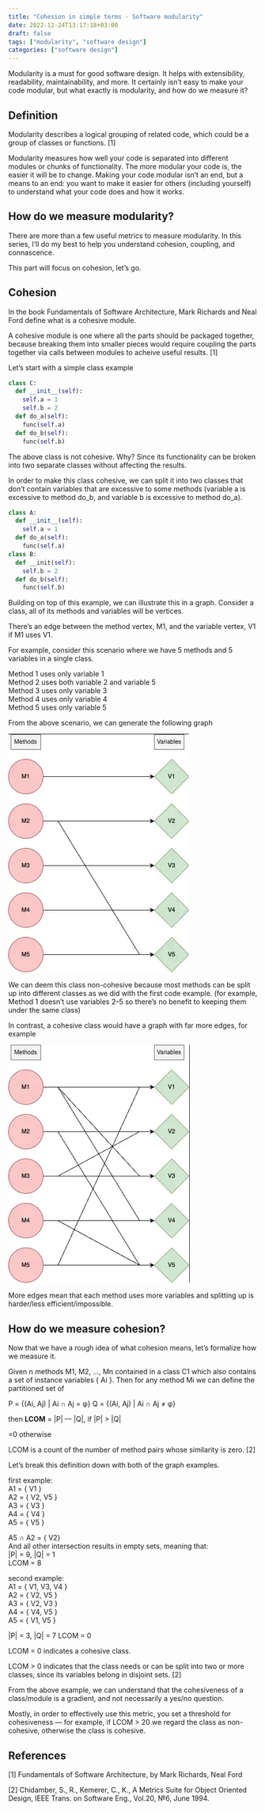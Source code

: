 ```yaml
---
title: "Cohesion in simple terms - Software modularity"
date: 2022-12-24T13:17:18+03:00
draft: false
tags: ["modularity", "software design"]
categories: ["software design"]
---
```


Modularity is a must for good software design. It helps with extensibility, readability, maintainability, and more. It certainly isn’t easy to make your code modular, but what exactly is modularity, and how do we measure it?

## Definition
Modularity describes a logical grouping of related code, which could be a group of classes or functions. [1]

Modularity measures how well your code is separated into different modules or chunks of functionality. The more modular your code is, the easier it will be to change. Making your code modular isn’t an end, but a means to an end: you want to make it easier for others (including yourself) to understand what your code does and how it works.

## How do we measure modularity?
There are more than a few useful metrics to measure modularity.
In this series, I’ll do my best to help you understand cohesion, coupling, and connascence.

This part will focus on cohesion, let’s go.

## Cohesion
In the book Fundamentals of Software Architecture, Mark Richards and Neal Ford define what is a cohesive module.

A cohesive module is one where all the parts should be packaged together, because breaking them into smaller pieces would require coupling the parts together via calls between modules to acheive useful results. [1]

Let’s start with a simple class example

``` python
class C:
  def __init__(self):
    self.a = 1
    self.b = 2
  def do_a(self):
    func(self.a)
  def do_b(self):
    func(self.b)
```

The above class is not cohesive. Why?
Since its functionality can be broken into two separate classes without affecting the results.

In order to make this class cohesive, we can split it into two classes that don’t contain variables that are excessive to some methods (variable a is excessive to method do_b, and variable b is excessive to method do_a).
``` python
class A:
  def __init__(self):
    self.a = 1
  def do_a(self):
    func(self.a)
class B:
  def __init(self):
    self.b = 2
  def do_b(self):
    func(self.b)
```

Building on top of this example, we can illustrate this in a graph.
Consider a class, all of its methods and variables will be vertices.

There’s an edge between the method vertex, M1, and the variable vertex, V1 if M1 uses V1.

For example, consider this scenario where we have 5 methods and 5 variables in a single class.

Method 1 uses only variable 1  
Method 2 uses both variable 2 and variable 5  
Method 3 uses only variable 3  
Method 4 uses only variable 4  
Method 5 uses only variable 5  

From the above scenario, we can generate the following graph

![](../cohesion-images/non-cohesive.png)

We can deem this class non-cohesive because most methods can be split up into different classes as we did with the first code example. (for example, Method 1 doesn’t use variables 2–5 so there’s no benefit to keeping them under the same class)

In contrast, a cohesive class would have a graph with far more edges, for example

![](../cohesion-images/cohesive.png)

More edges mean that each method uses more variables and splitting up is harder/less efficient/impossible.

## How do we measure cohesion?
Now that we have a rough idea of what cohesion means, let’s formalize how we measure it.

Given n methods M1, M2, …, Mn contained in a class C1 which also contains a set of instance variables { Ai }. Then for any method Mi we can define the partitioned set of

P = {(Ai, Aj) | Ai ∩ Aj = φ}
Q = {(Ai, Aj) | Ai ∩ Aj ≠ φ}

then **LCOM** = |P| — |Q|, if |P| > |Q|

=0 otherwise

LCOM is a count of the number of method pairs whose similarity is zero. [2]

Let’s break this definition down with both of the graph examples.

first example:  
A1 = { V1 }  
A2 = { V2, V5 }  
A3 = { V3 }  
A4 = { V4 }  
A5 = { V5 }  

A5 ∩ A2 = { V2}  
And all other intersection results in empty sets, meaning that:  
|P| = 9, |Q| = 1  
LCOM = 8

second example:  
A1 = { V1, V3, V4 }  
A2 = { V2, V5 }  
A3 = { V2, V3 }  
A4 = { V4, V5 }  
A5 = { V1, V5 }  

|P| = 3, |Q| = 7
LCOM = 0

LCOM = 0 indicates a cohesive class.

LCOM > 0 indicates that the class needs or can be split into two or more classes, since its variables belong in disjoint sets. [2]

From the above example, we can understand that the cohesiveness of a class/module is a gradient, and not necessarily a yes/no question.

Mostly, in order to effectively use this metric, you set a threshold for cohesiveness — for example, if LCOM > 20 we regard the class as non-cohesive, otherwise the class is cohesive.

## References
[1] Fundamentals of Software Architecture, by Mark Richards, Neal Ford

[2] Chidamber, S., R., Kemerer, C., K., A Metrics Suite for Object Oriented Design, IEEE Trans. on Software Eng., Vol.20, №6, June 1994.